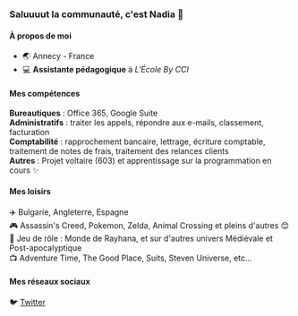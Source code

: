 ### Saluuuut la communauté, c'est Nadia 👋

#### À propos de moi
- 🌏 Annecy - France
- 💻 **Assistante pédagogique** à _L'École By CCI_


#### Mes compétences
**Bureautiques** : Office 365, Google Suite  
**Administratifs** : traiter les appels, répondre aux e-mails, classement, facturation  
**Comptabilité** : rapprochement bancaire, lettrage, écriture comptable, traitement de notes de frais, traitement des relances clients  
**Autres** : Projet voltaire (603) et apprentissage sur la programmation en cours ✨  

#### Mes loisirs
✈️ Bulgarie, Angleterre, Espagne  
🎮 Assassin's Creed, Pokemon, Zelda, Animal Crossing et pleins d'autres 😊  
🎲 Jeu de rôle : Monde de Rayhana, et sur d'autres univers Médiévale et Post-apocalyptique  
📺 Adventure Time, The Good Place, Suits, Steven Universe, etc...  

#### Mes réseaux sociaux
🐦 [Twitter](https://twitter.com/Okatochan)
